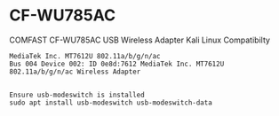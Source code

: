 # CF-WU785AC
COMFAST CF-WU785AC USB Wireless Adapter Kali Linux Compatibilty



```
MediaTek Inc. MT7612U 802.11a/b/g/n/ac
Bus 004 Device 002: ID 0e8d:7612 MediaTek Inc. MT7612U 802.11a/b/g/n/ac Wireless Adapter


Ensure usb-modeswitch is installed
sudo apt install usb-modeswitch usb-modeswitch-data
```
